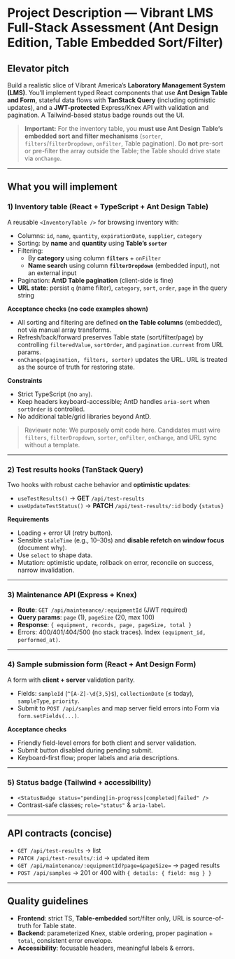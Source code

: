 # Project Description — Vibrant LMS Full-Stack Assessment (Ant Design Edition, Table Embedded Sort/Filter)

## Elevator pitch
Build a realistic slice of Vibrant America’s **Laboratory Management System (LMS)**. You’ll implement typed React components that use **Ant Design Table and Form**, stateful data flows with **TanStack Query** (including optimistic updates), and a **JWT-protected** Express/Knex API with validation and pagination. A Tailwind-based status badge rounds out the UI.

> **Important:** For the inventory table, you **must use Ant Design Table’s embedded sort and filter mechanisms** (`sorter`, `filters`/`filterDropdown`, `onFilter`, Table pagination). Do **not** pre-sort or pre-filter the array outside the Table; the Table should drive state via `onChange`.

---

## What you will implement

### 1) Inventory table (React + TypeScript + Ant Design Table)
A reusable `<InventoryTable />` for browsing inventory with:
- Columns: `id`, `name`, `quantity`, `expirationDate`, `supplier`, `category`
- Sorting: by **name** and **quantity** using **Table’s `sorter`**
- Filtering:
  - By **category** using column **`filters`** + `onFilter`
  - **Name search** using column **`filterDropdown`** (embedded input), not an external input
- Pagination: **AntD Table pagination** (client-side is fine)
- **URL state**: persist `q` (name filter), `category`, `sort`, `order`, `page` in the query string

**Acceptance checks (no code examples shown)**
- All sorting and filtering are defined **on the Table columns** (embedded), not via manual array transforms.
- Refresh/back/forward preserves Table state (sort/filter/page) by controlling `filteredValue`, `sortOrder`, and `pagination.current` from URL params.
- `onChange(pagination, filters, sorter)` updates the URL. URL is treated as the source of truth for restoring state.

**Constraints**
- Strict TypeScript (no `any`).
- Keep headers keyboard-accessible; AntD handles `aria-sort` when `sortOrder` is controlled.
- No additional table/grid libraries beyond AntD.

> Reviewer note: We purposely omit code here. Candidates must wire `filters`, `filterDropdown`, `sorter`, `onFilter`, `onChange`, and URL sync without a template.

---

### 2) Test results hooks (TanStack Query)
Two hooks with robust cache behavior and **optimistic updates**:
- `useTestResults()` → **GET** `/api/test-results`
- `useUpdateTestStatus()` → **PATCH** `/api/test-results/:id` body `{status}`

**Requirements**
- Loading + error UI (retry button).
- Sensible `staleTime` (e.g., 10–30s) and **disable refetch on window focus** (document why).
- Use `select` to shape data.
- Mutation: optimistic update, rollback on error, reconcile on success, narrow invalidation.

---

### 3) Maintenance API (Express + Knex)
- **Route**: `GET /api/maintenance/:equipmentId` (JWT required)
- **Query params**: `page` (1), `pageSize` (20, max 100)
- **Response**: `{ equipment, records, page, pageSize, total }`
- Errors: 400/401/404/500 (no stack traces). Index `(equipment_id, performed_at)`.

---

### 4) Sample submission form (React + Ant Design Form)
A form with **client + server** validation parity.

- Fields: `sampleId` (`^[A-Z]-\d{3,5}$`), `collectionDate` (≤ today), `sampleType`, `priority`.
- Submit to `POST /api/samples` and map server field errors into Form via `form.setFields(...)`.

**Acceptance checks**
- Friendly field-level errors for both client and server validation.
- Submit button disabled during pending submit.
- Keyboard-first flow; proper labels and aria descriptions.

---

### 5) Status badge (Tailwind + accessibility)
- `<StatusBadge status="pending|in-progress|completed|failed" />`
- Contrast-safe classes; `role="status"` & `aria-label`.

---

## API contracts (concise)
- `GET /api/test-results` → list
- `PATCH /api/test-results/:id` → updated item
- `GET /api/maintenance/:equipmentId?page=&pageSize=` → paged results
- `POST /api/samples` → 201 or 400 with `{ details: { field: msg } }`

---

## Quality guidelines
- **Frontend**: strict TS, **Table-embedded** sort/filter only, URL is source-of-truth for Table state.
- **Backend**: parameterized Knex, stable ordering, proper pagination + `total`, consistent error envelope.
- **Accessibility**: focusable headers, meaningful labels & errors.
